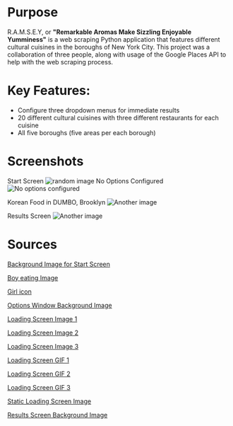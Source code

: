 # Purpose 
R.A.M.S.E.Y, or **"Remarkable Aromas Make Sizzling Enjoyable Yumminess"** is a web scraping Python application that features different cultural cuisines in the boroughs of New York City. This project was a collaboration of three people, along with usage of the Google Places API to help with the web scraping process.

# Key Features:
- Configure three dropdown menus for immediate results
- 20 different cultural cuisines with three different restaurants for each cuisine
- All five boroughs (five areas per each borough)
# Screenshots
Start Screen
![random image](https://i.ibb.co/vmpFqCb/Screenshot-2023-12-07-193414.png)
No Options Configured
![No options configured](https://i.ibb.co/gPfP911/Screenshot-2023-12-08-103239.png)

Korean Food in DUMBO, Brooklyn
![Another image](https://i.ibb.co/PmzzKzz/Screenshot-2023-12-07-214034.png)

Results Screen
![Another image](https://i.ibb.co/xJTBJxL/Screenshot-2024-02-17-114537.png)

# Sources
[Background Image for Start Screen](https://cdn.openart.ai/stable_diffusion/05d2d2aa852fd048b29b4e0b13972653dd20c2b7_2000x2000.webp)

[Boy eating Image](https://64.media.tumblr.com/b670dd891997869721a4b2b1564aa6eb/tumblr_pklksruLv61u7vq8co1_r1_1280.png)

[Girl icon](https://i.pinimg.com/564x/31/83/0b/31830b86a06e318cb5e366ed32e044aa.jpg)

[Options Window Background Image](https://static0.gamerantimages.com/wordpress/wp-content/uploads/2022/10/1-Main-Feature-Photo.jpg)

[Loading Screen Image 1](https://mcdn.wallpapersafari.com/medium/57/18/3gV28C.jpg)

[Loading Screen Image 2](https://mcdn.wallpapersafari.com/medium/78/89/1pt8VD.jpg)

[Loading Screen Image 3](https://mcdn.wallpapersafari.com/medium/34/85/5OBSWn.jpg)

[Loading Screen GIF 1](https://www.icegif.com/wp-content/uploads/smiley-face-icegif-3.gif)

[Loading Screen GIF 2](https://media1.tenor.com/m/quNHRVDoTVgAAAAC/excited-cute.gif)

[Loading Screen GIF 3](https://i.pinimg.com/originals/6c/49/01/6c4901a02c1b54a728980d55c3f2e179.gif)

[Static Loading Screen Image](https://cdn.openart.ai/uploads/image_Qz5b9Umf_1677711675034_512.webp)

[Results Screen Background Image](https://mcdn.wallpapersafari.com/medium/45/8/e5qirD.png)


